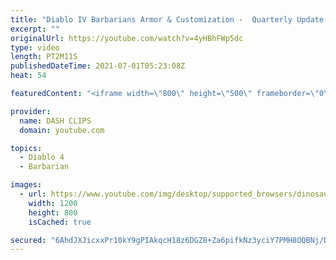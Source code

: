 ```yaml
---
title: "Diablo IV Barbarians Armor & Customization -  Quarterly Update June 2021"
excerpt: ""
originalUrl: https://youtube.com/watch?v=4yHBhFWp5dc
type: video
length: PT2M11S
publishedDateTime: 2021-07-01T05:23:08Z
heat: 54

featuredContent: "<iframe width=\"800\" height=\"500\" frameborder=\"0\" src=\"https://www.youtube.com/embed/4yHBhFWp5dc\" allow=\"accelerometer; autoplay; encrypted-media; gyroscope; picture-in-picture\" allowfullscreen></iframe>"

provider:
  name: DASH CLIPS
  domain: youtube.com

topics:
  - Diablo 4
  - Barbarian

images:
  - url: https://www.youtube.com/img/desktop/supported_browsers/dinosaur.png
    width: 1200
    height: 800
    isCached: true

secured: "6AhdJXJicxxPr10kY9gPIAkqcH18z6DGZ8+Za6pifkNz3yciY7PMH8OQBNj/DNIC5frwsIihPdCzujTlgR+LzvjgpcnWzjz33KWqrLWpa56vhMYN7GzOPbFDTkAPpC4eKxgY0sJB48Nh4RLA83MIX5aJxRDFg1r+hXPRE/5P3uw7SSXSk+xPzCpRDIf7jyB69FeSLh43QD4V/u/1BsiT5Y9GhJ2RYZ3Y42L4uemWDmTky55Jg7QFienMP4BsmtgmcAgT6wrKQqdiZKbRzndtPWHmgrLt22xTbrsb31pWHFVc//ir84egagQ0IJuzB7QM2ihv0ow4Xx44l3sTiJqlj5+A3ItQVnxqo/x5nridr7RkQHsWLiTSst7j4POlNEJ8dGWQP4I1ZdPpydFMDT54CMpRRosKSX32106i3hR9bWM=;q7Eqh4srKAw/4ckGf8MUow=="
---
```


